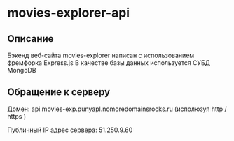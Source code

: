 # movies-explorer-api

## Описание
Бэкенд веб-сайта movies-explorer написан с использованием фремфорка Express.js
В качестве базы данных используется СУБД MongoDB

## Обращение к серверу
Домен: api.movies-exp.punyapl.nomoredomainsrocks.ru (исполюзуя http / https )

Публичный IP адрес сервера: 51.250.9.60
